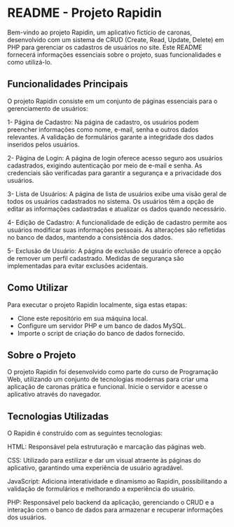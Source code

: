 # README - Projeto Rapidin

Bem-vindo ao projeto Rapidin, um aplicativo fictício de caronas, desenvolvido com um sistema de CRUD (Create, Read, Update, Delete) em PHP para gerenciar os cadastros de usuários no site. Este README fornecerá informações essenciais sobre o projeto, suas funcionalidades e como utilizá-lo.

## Funcionalidades Principais

O projeto Rapidin consiste em um conjunto de páginas essenciais para o gerenciamento de usuários:

1- Página de Cadastro:
Na página de cadastro, os usuários podem preencher informações como nome, e-mail, senha e outros dados relevantes.
A validação de formulários garante a integridade dos dados inseridos pelos usuários.

2- Página de Login:
A página de login oferece acesso seguro aos usuários cadastrados, exigindo autenticação por meio de e-mail e senha.
As credenciais são verificadas para garantir a segurança e a privacidade dos usuários.

3- Lista de Usuários:
A página de lista de usuários exibe uma visão geral de todos os usuários cadastrados no sistema.
Os usuários têm a opção de editar as informações cadastradas e atualizar os dados quando necessário.

4- Edição de Cadastro:
A funcionalidade de edição de cadastro permite aos usuários modificar suas informações pessoais.
As alterações são refletidas no banco de dados, mantendo a consistência dos dados.

5- Exclusão de Usuário:
A página de exclusão de usuário oferece a opção de remover um perfil cadastrado.
Medidas de segurança são implementadas para evitar exclusões acidentais.

## Como Utilizar
Para executar o projeto Rapidin localmente, siga estas etapas:

* Clone este repositório em sua máquina local.
* Configure um servidor PHP e um banco de dados MySQL.
* Importe o script de criação do banco de dados fornecido.

## Sobre o Projeto
O projeto Rapidin foi desenvolvido como parte do curso de Programação Web, utilizando um conjunto de tecnologias modernas para criar uma aplicação de caronas prática e funcional.
Inicie o servidor e acesse o aplicativo através do navegador.

## Tecnologias Utilizadas

O Rapidin é construído com as seguintes tecnologias:

HTML:
Responsável pela estruturação e marcação das páginas web.

CSS:
Utilizado para estilizar e dar um visual atraente às páginas do aplicativo, garantindo uma experiência de usuário agradável.

JavaScript:
Adiciona interatividade e dinamismo ao Rapidin, possibilitando a validação de formulários e melhorando a experiência do usuário.

PHP:
Responsável pelo backend da aplicação, gerenciando o CRUD e a interação com o banco de dados para armazenar e recuperar informações dos usuários.

